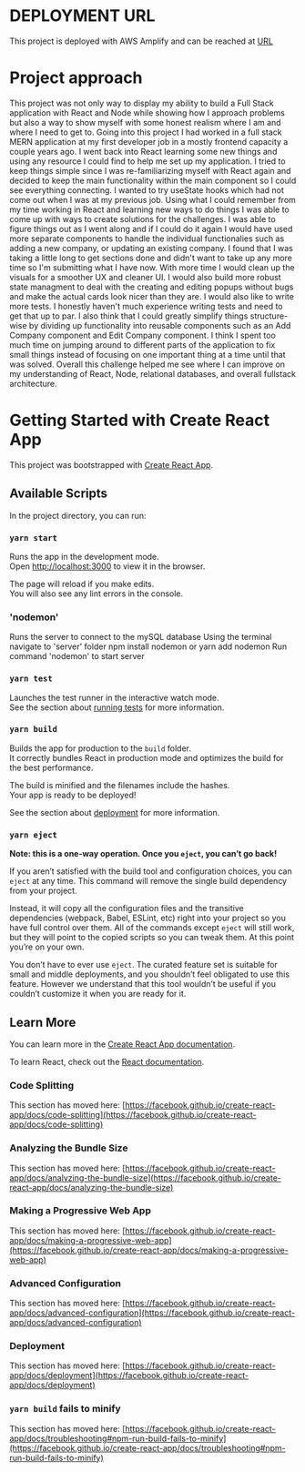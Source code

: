 # DEPLOYMENT URL

This project is deployed with AWS Amplify and can be reached at [URL](https://kellerproject.d1le9v6n9t7cl5.amplifyapp.com/)

# Project approach

This project was not only way to display my ability to build a Full Stack application with React and Node while showing how I approach problems but also a way to show myself with some honest realism where I am and where I need to get to. Going into this project I had worked in a full stack MERN application at my first developer job in a mostly frontend capacity a couple years ago. I went back into React learning some new things and using any resource I could find to help me set up my application. I tried to keep things simple since I was re-familiarizing myself with React again and decided to keep the main functionality within the main component so I could see everything connecting. I wanted to try useState hooks which had not come out when I was at my previous job. Using what I could remember from my time working in React and learning new ways to do things I was able to come up with ways to create solutions for the challenges. I was able to figure things out as I went along and if I could do it again I would have used more separate components to handle the individual functionalies such as adding a new company, or updating an existing company. I found that I was taking a little long to get sections done and didn't want to take up any more time so I'm submitting what I have now. With more time I would clean up the visuals for a smoother UX and cleaner UI. I would also build more robust state managment to deal with the creating and editing popups without bugs and make the actual cards look nicer than they are. I would also like to write more tests. I honestly haven't much experience writing tests and need to get that up to par. I also think that I could greatly simplify things structure-wise by dividing up functionality into reusable components such as an Add Company component and Edit Company component. I think I spent too much time on jumping around to different parts of the application to fix small things instead of focusing on one important thing at a time until that was solved. Overall this challenge helped me see where I can improve on my understanding of React, Node, relational databases, and overall fullstack architecture.

# Getting Started with Create React App

This project was bootstrapped with [Create React App](https://github.com/facebook/create-react-app).

## Available Scripts

In the project directory, you can run:

### `yarn start`

Runs the app in the development mode.\
Open [http://localhost:3000](http://localhost:3000) to view it in the browser.

The page will reload if you make edits.\
You will also see any lint errors in the console.

### 'nodemon'

Runs the server to connect to the mySQL database
Using the terminal navigate to 'server' folder
npm install nodemon or yarn add nodemon
Run command 'nodemon' to start server

### `yarn test`

Launches the test runner in the interactive watch mode.\
See the section about [running tests](https://facebook.github.io/create-react-app/docs/running-tests) for more information.

### `yarn build`

Builds the app for production to the `build` folder.\
It correctly bundles React in production mode and optimizes the build for the best performance.

The build is minified and the filenames include the hashes.\
Your app is ready to be deployed!

See the section about [deployment](https://facebook.github.io/create-react-app/docs/deployment) for more information.

### `yarn eject`

**Note: this is a one-way operation. Once you `eject`, you can’t go back!**

If you aren’t satisfied with the build tool and configuration choices, you can `eject` at any time. This command will remove the single build dependency from your project.

Instead, it will copy all the configuration files and the transitive dependencies (webpack, Babel, ESLint, etc) right into your project so you have full control over them. All of the commands except `eject` will still work, but they will point to the copied scripts so you can tweak them. At this point you’re on your own.

You don’t have to ever use `eject`. The curated feature set is suitable for small and middle deployments, and you shouldn’t feel obligated to use this feature. However we understand that this tool wouldn’t be useful if you couldn’t customize it when you are ready for it.

## Learn More

You can learn more in the [Create React App documentation](https://facebook.github.io/create-react-app/docs/getting-started).

To learn React, check out the [React documentation](https://reactjs.org/).

### Code Splitting

This section has moved here: [https://facebook.github.io/create-react-app/docs/code-splitting](https://facebook.github.io/create-react-app/docs/code-splitting)

### Analyzing the Bundle Size

This section has moved here: [https://facebook.github.io/create-react-app/docs/analyzing-the-bundle-size](https://facebook.github.io/create-react-app/docs/analyzing-the-bundle-size)

### Making a Progressive Web App

This section has moved here: [https://facebook.github.io/create-react-app/docs/making-a-progressive-web-app](https://facebook.github.io/create-react-app/docs/making-a-progressive-web-app)

### Advanced Configuration

This section has moved here: [https://facebook.github.io/create-react-app/docs/advanced-configuration](https://facebook.github.io/create-react-app/docs/advanced-configuration)

### Deployment

This section has moved here: [https://facebook.github.io/create-react-app/docs/deployment](https://facebook.github.io/create-react-app/docs/deployment)

### `yarn build` fails to minify

This section has moved here: [https://facebook.github.io/create-react-app/docs/troubleshooting#npm-run-build-fails-to-minify](https://facebook.github.io/create-react-app/docs/troubleshooting#npm-run-build-fails-to-minify)

